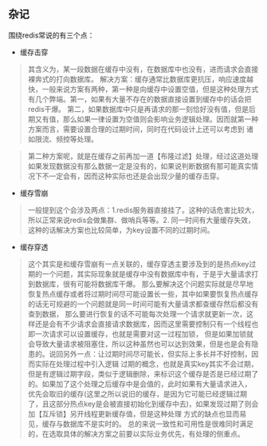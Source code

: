 ## 杂记
围绕redis常说的有三个点：
- 缓存击穿
> 其含义为，某一段数据在缓存中没有，在数据库中也没有，进而请求会直接裸奔式的打向数据库。
> 解决方案：缓存通常比数据库更抗压，响应速度越快，一般来说方案有两种，第一种是向缓存中设置空值，但是这种处理方式有几个弊端。第一，如果有大量不存在的数据直接设置到缓存中的话会把redis干爆。
> 第二，如果数据库中只是再请求的那一刻恰好没有值，但是后期又有值，那么如果一律设置为空值则会影响业务逻辑处理。因而就第一种方案而言，需要设置合理的过期时间，同时在代码设计上还可以考虑到
> 诸如限流、频控等处理。

> 第二种方案呢，就是在缓存之前再加一道【布隆过滤】处理，经过这道处理如果发现数据没有那么数据一定是没有的，如果说判断数据有那可能真实情况下不一定会有，因而这种实际也还是会出现少量的缓存击穿。

- 缓存雪崩
> 一般提到这个会涉及两点：1.redis服务器直接挂了。这种的话危害比较大，所以正常来说redis会做集群、做哨兵等等。2. 同一时间有大量缓存失效，这种的话解决方案也比较简单，为key设置不同的过期时间。

- 缓存穿透
> 这个其实是和缓存雪崩有一点关联的，缓存穿透主要涉及到的是热点key过期的一个问题，其实际现象就是缓存中没有数据库中有，于是乎大量请求打到数据库，很有可能将数据库干爆。
> 那么要解决这个问题实际就是尽早地恢复热点缓存或者将过期时间尽可能设置长一些，其中如果要恢复热点缓存的话无可规避的一个问题就是同一时间可能有大量请求都查缓存然后都没有查到数据，
> 那么要进行恢复的话不可能每次处理一个请求就更新一次，这样还是会有不少请求会直接请求数据库，因而这里需要控制只有一个线程也即一次请求可以设置缓存，也就是需要对这一过程加锁，
> 但是如果加锁就会导致大量请求被阻塞住，所以这种虽然也可以达到效果，但是也是会有隐患的。说回另外一点：让过期时间尽可能长，但实际上多长并不好控制，因而实际在处理过程中引入逻辑
> 过期的概念，也就是真实key其实不会过期，但是有逻辑过期字段，类似于逻辑删除，来标识这个缓存是否是已经过期了的。如果加了这个处理之后缓存中是会值的，此时如果有大量请求进入，
> 优先会取旧的缓存(这里之所以说旧的缓存，是因为它可能已经逻辑过期了，且这部分热点key是会被直接初始化到缓存中去)，如果发现过期了则会加【互斥锁】另开线程更新缓存值，但是这种处理
> 方式的缺点也显而易见，缓存与数据库不是实时的。
> 总的来说一致性和可用性是很难同时满足的，在选取具体的解决方案之前要以实际业务优先，有处理的侧重点。

